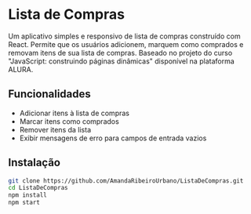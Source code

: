 # Lista de Compras 

Um aplicativo simples e responsivo de lista de compras construído com React. Permite que os usuários adicionem, marquem como comprados e removam itens de sua lista de compras. Baseado no projeto do curso "JavaScript: construindo páginas dinâmicas" disponível na plataforma ALURA.

## Funcionalidades

- Adicionar itens à lista de compras
- Marcar itens como comprados
- Remover itens da lista
- Exibir mensagens de erro para campos de entrada vazios

## Instalação

   ```bash
   git clone https://github.com/AmandaRibeiroUrbano/ListaDeCompras.git
  cd ListaDeCompras
  npm install
  npm start


